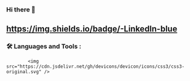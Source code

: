 ### Hi there 👋

https://img.shields.io/badge/-LinkedIn-blue
---

### :hammer_and_wrench: Languages and Tools :

            <img src="https://cdn.jsdelivr.net/gh/devicons/devicon/icons/css3/css3-original.svg" />
          

<!--
**Rostyslav-Baryshok/Rostyslav-Baryshok** is a ✨ _special_ ✨ repository because its `README.md` (this file) appears on your GitHub profile.

Here are some ideas to get you started:

- 🔭 I’m currently working on ...
- 🌱 I’m currently learning ...
- 👯 I’m looking to collaborate on ...
- 🤔 I’m looking for help with ...
- 💬 Ask me about ...
- 📫 How to reach me: ...
- 😄 Pronouns: ...
- ⚡ Fun fact: ...
-->
